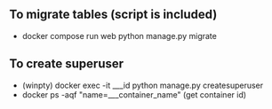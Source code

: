 ## To migrate tables (script is included)

- docker compose run web python manage.py migrate

## To create superuser

- (winpty) docker exec -it ___id python manage.py createsuperuser
- docker ps -aqf "name=___container_name" (get container id)
